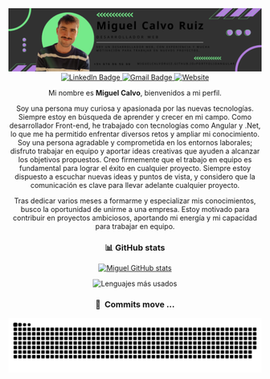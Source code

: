 <div align="center">
  
<div id="header">
<img src="Miguel Calvo Ruiz.png"/>
</div>
  
<div id="badges">
<a href="https://www.linkedin.com/in/miguel-calvo-ruiz-4b0672187/">
  <img src="https://img.shields.io/badge/LinkedIn-blue?style=for-the-badge&logo=linkedin&logoColor=white" alt="LinkedIn Badge"/>
</a>
<a href="mailto:miguelcalvoruiz6@gmail.com">
  <img src="https://img.shields.io/badge/Gmail-white?style=for-the-badge&logo=gmail&logoColor=red" alt="Gmail Badge"/>
</a>
<a href="https://miguelcalvoruiz.github.io/PortfolioAngular/">
  <img alt="Website" src="https://img.shields.io/website?url=https%3A%2F%2Fmiguelcalvoruiz.github.io%2FPortfolioAngular%2F&up_message=Portfolio&style=for-the-badge">
</a>
</div>


Mi nombre es **Miguel Calvo**, bienvenidos a mi perfil.

Soy una persona muy curiosa y apasionada por las nuevas tecnologías. Siempre estoy en búsqueda de aprender y crecer en mi campo. Como desarrollador Front-end, he trabajado con tecnologías como Angular y .Net, lo que me ha permitido enfrentar diversos retos y ampliar mi conocimiento. Soy una persona agradable y comprometida en los entornos laborales; disfruto trabajar en equipo y aportar ideas creativas que ayuden a alcanzar los objetivos propuestos. Creo firmemente que el trabajo en equipo es fundamental para lograr el éxito en cualquier proyecto. Siempre estoy dispuesto a escuchar nuevas ideas y puntos de vista, y considero que la comunicación es clave para llevar adelante cualquier proyecto.

Tras dedicar varios meses a formarme y especializar mis conocimientos, busco la oportunidad de unirme a una empresa. Estoy motivado para contribuir en proyectos ambiciosos, aportando mi energía y mi capacidad para trabajar en equipo.
  


### :bar_chart: GitHub stats

[![Miguel GitHub stats](https://github-readme-stats.vercel.app/api?username=miguelcalvoruiz&count_private=true&show_icons=true&theme=dark)](https://github.com/miguelcalvoruiz/github-readme-stats)

![Lenguajes más usados](https://github-readme-stats.vercel.app/api/top-langs/?username=miguelcalvoruiz&show_icons=true&theme=dark)


### 🐍 &nbsp;Commits move ...

<div align="center">
  <a href="https://github.com/miguelcalvoruiz">
  <img src="https://github.com/1999AZZAR/1999AZZAR/blob/readme/resources/img/grid-snake.svg"
       alt="snake" /></a>
</div>
 
</div>
